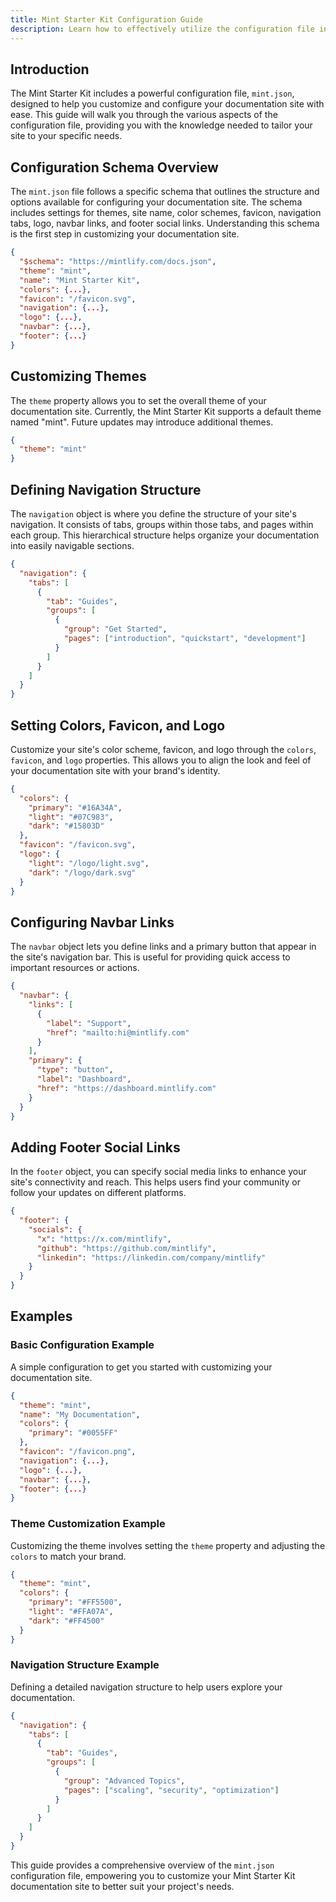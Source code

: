 ```yaml
---
title: Mint Starter Kit Configuration Guide
description: Learn how to effectively utilize the configuration file in the Mint Starter Kit to customize your documentation site.
---
```


## Introduction

The Mint Starter Kit includes a powerful configuration file, `mint.json`, designed to help you customize and configure your documentation site with ease. This guide will walk you through the various aspects of the configuration file, providing you with the knowledge needed to tailor your site to your specific needs.

## Configuration Schema Overview

The `mint.json` file follows a specific schema that outlines the structure and options available for configuring your documentation site. The schema includes settings for themes, site name, color schemes, favicon, navigation tabs, logo, navbar links, and footer social links. Understanding this schema is the first step in customizing your documentation site.

```json
{
  "$schema": "https://mintlify.com/docs.json",
  "theme": "mint",
  "name": "Mint Starter Kit",
  "colors": {...},
  "favicon": "/favicon.svg",
  "navigation": {...},
  "logo": {...},
  "navbar": {...},
  "footer": {...}
}
```

## Customizing Themes

The `theme` property allows you to set the overall theme of your documentation site. Currently, the Mint Starter Kit supports a default theme named "mint". Future updates may introduce additional themes.

```json
{
  "theme": "mint"
}
```

## Defining Navigation Structure

The `navigation` object is where you define the structure of your site's navigation. It consists of tabs, groups within those tabs, and pages within each group. This hierarchical structure helps organize your documentation into easily navigable sections.

```json
{
  "navigation": {
    "tabs": [
      {
        "tab": "Guides",
        "groups": [
          {
            "group": "Get Started",
            "pages": ["introduction", "quickstart", "development"]
          }
        ]
      }
    ]
  }
}
```

## Setting Colors, Favicon, and Logo

Customize your site's color scheme, favicon, and logo through the `colors`, `favicon`, and `logo` properties. This allows you to align the look and feel of your documentation site with your brand's identity.

```json
{
  "colors": {
    "primary": "#16A34A",
    "light": "#07C983",
    "dark": "#15803D"
  },
  "favicon": "/favicon.svg",
  "logo": {
    "light": "/logo/light.svg",
    "dark": "/logo/dark.svg"
  }
}
```

## Configuring Navbar Links

The `navbar` object lets you define links and a primary button that appear in the site's navigation bar. This is useful for providing quick access to important resources or actions.

```json
{
  "navbar": {
    "links": [
      {
        "label": "Support",
        "href": "mailto:hi@mintlify.com"
      }
    ],
    "primary": {
      "type": "button",
      "label": "Dashboard",
      "href": "https://dashboard.mintlify.com"
    }
  }
}
```

## Adding Footer Social Links

In the `footer` object, you can specify social media links to enhance your site's connectivity and reach. This helps users find your community or follow your updates on different platforms.

```json
{
  "footer": {
    "socials": {
      "x": "https://x.com/mintlify",
      "github": "https://github.com/mintlify",
      "linkedin": "https://linkedin.com/company/mintlify"
    }
  }
}
```

## Examples

### Basic Configuration Example

A simple configuration to get you started with customizing your documentation site.

```json
{
  "theme": "mint",
  "name": "My Documentation",
  "colors": {
    "primary": "#0055FF"
  },
  "favicon": "/favicon.png",
  "navigation": {...},
  "logo": {...},
  "navbar": {...},
  "footer": {...}
}
```

### Theme Customization Example

Customizing the theme involves setting the `theme` property and adjusting the `colors` to match your brand.

```json
{
  "theme": "mint",
  "colors": {
    "primary": "#FF5500",
    "light": "#FFA07A",
    "dark": "#FF4500"
  }
}
```

### Navigation Structure Example

Defining a detailed navigation structure to help users explore your documentation.

```json
{
  "navigation": {
    "tabs": [
      {
        "tab": "Guides",
        "groups": [
          {
            "group": "Advanced Topics",
            "pages": ["scaling", "security", "optimization"]
          }
        ]
      }
    ]
  }
}
```

This guide provides a comprehensive overview of the `mint.json` configuration file, empowering you to customize your Mint Starter Kit documentation site to better suit your project's needs.
